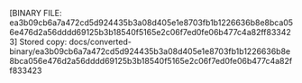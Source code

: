 [BINARY FILE: ea3b09cb6a7a472cd5d924435b3a08d405e1e8703fb1b1226636b8e8bca056e476d2a56dddd69125b3b18540f5165e2c06f7ed0fe06b477c4a82ff833423]
Stored copy: docs/converted-binary/ea3b09cb6a7a472cd5d924435b3a08d405e1e8703fb1b1226636b8e8bca056e476d2a56dddd69125b3b18540f5165e2c06f7ed0fe06b477c4a82ff833423
